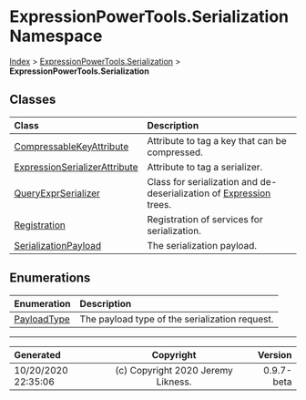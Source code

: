 ﻿# ExpressionPowerTools.Serialization Namespace

[Index](../index.md) > [ExpressionPowerTools.Serialization](ExpressionPowerTools.Serialization.a.md) > **ExpressionPowerTools.Serialization**

## Classes

| Class | Description |
| :-- | :-- |
| [CompressableKeyAttribute](ExpressionPowerTools.Serialization.CompressableKeyAttribute.cs.md) | Attribute to tag a key that can be compressed. |
| [ExpressionSerializerAttribute](ExpressionPowerTools.Serialization.ExpressionSerializerAttribute.cs.md) | Attribute to tag a serializer. |
| [QueryExprSerializer](ExpressionPowerTools.Serialization.QueryExprSerializer.cs.md) | Class for serialization and de-deserialization of [Expression](https://docs.microsoft.com/dotnet/api/system.linq.expressions.expression) trees. |
| [Registration](ExpressionPowerTools.Serialization.Registration.cs.md) | Registration of services for serialization. |
| [SerializationPayload](ExpressionPowerTools.Serialization.SerializationPayload.cs.md) | The serialization payload. |

## Enumerations

| Enumeration | Description |
| :-- | :-- |
| [PayloadType](ExpressionPowerTools.Serialization.PayloadType.cs.md) | The payload type of the serialization request. |


---

| Generated | Copyright | Version |
| :-- | :-: | --: |
| 10/20/2020 22:35:06 | (c) Copyright 2020 Jeremy Likness. | 0.9.7-beta |
